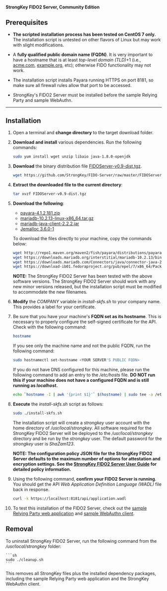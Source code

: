 #### StrongKey FIDO2 Server, Community Edition

## Prerequisites

-  **The scripted installation process has been tested on CentOS 7 only.** The installation script is untested on other flavors of Linux but may work with slight modifications.

-  A **fully qualified public domain name (FQDN)**. It is very important to have a hostname that is at least _top-level domain (TLD)_+1 (i.e., [acme.com](http://acme.com), [example.org](http://example.org), etc); otherwise FIDO functionality may not work.

-  The installation script installs Payara running HTTPS on port 8181, so make sure all firewall rules allow that port to be accessed.

- StrongKey's FIDO2 Server must be installed before the sample Relying Party and sample WebAuthn.

----------------

## Installation

1.  Open a terminal and **change directory** to the target download folder.

2.  **Download and install** various dependencies. Run the following commands:
    
    ```sh
    sudo yum install wget unzip libaio java-1.8.0-openjdk
    ```

3.  **Download** the binary distribution file [FIDOServer-v0.9-dist.tgz](../FIDOServer-v0.9-dist.tgz).

    ```sh
    wget https://github.com/StrongKey/FIDO-Server/raw/master/FIDOServer-v0.9-dist.tgz
    ```

4.  **Extract the downloaded file to the current directory**:

    ```sh
    tar xvzf FIDOServer-v0.9-dist.tgz
    ```

5.  **Download the following**:
    
    -   [payara-4.1.2.181.zip](http://repo1.maven.org/maven2/fish/payara/distributions/payara/4.1.2.181/payara-4.1.2.181.zip)
    -   [mariadb-10.2.13-linux-x86_64.tar.gz](https://downloads.mariadb.org/interstitial/mariadb-10.2.13/bintar-linux-x86_64/mariadb-10.2.13-linux-x86_64.tar.gz/from/http%3A//ftp.hosteurope.de/mirror/archive.mariadb.org/)
    -   [mariadb-java-client-2.2.2.jar](https://downloads.mariadb.com/Connectors/java/connector-java-2.2.2/mariadb-java-client-2.2.2.jar)
    -   [Jemalloc 3.6.0-1](https://download-ib01.fedoraproject.org/pub/epel/7/x86_64/Packages/j/jemalloc-3.6.0-1.el7.x86_64.rpm)

    To download the files directly to your machine, copy the commands below:  
    
    ```sh
    wget http://repo1.maven.org/maven2/fish/payara/distributions/payara/4.1.2.181/payara-4.1.2.181.zip
    wget https://downloads.mariadb.org/interstitial/mariadb-10.2.13/bintar-linux-x86_64/mariadb-10.2.13-linux-x86_64.tar.gz/from/http%3A//ftp.hosteurope.de/mirror/archive.mariadb.org/ -O mariadb-10.2.13-linux-x86_64.tar.gz
    wget https://downloads.mariadb.com/Connectors/java/connector-java-2.2.2/mariadb-java-client-2.2.2.jar
    wget https://download-ib01.fedoraproject.org/pub/epel/7/x86_64/Packages/j/jemalloc-3.6.0-1.el7.x86_64.rpm
    ```

    **NOTE:** The StrongKey FIDO2 Server has been tested with the above software versions. The StrongKey FIDO2 Server should work with any new minor versions released, but the installation script must be modified to accommodate the new filenames.

6.  **Modify** the _COMPANY_ variable in _install-skfs.sh_ to your company name. This provides a label for your certificate.

7. Be sure that you have your machine's **FQDN set as its hostname**. This is necessary to properly configure the self-signed certificate for the API. Check with the following command:

    ```sh
    hostname
    ```

    If you see only the machine name and not the public FQDN, run the following command:

    ```sh
    sudo hostnamectl set-hostname <YOUR SERVER'S PUBLIC FQDN>
    ```

    If you do not have DNS configured for this machine, please run the following command to add an entry to the _/etc/hosts_ file. 
    **DO NOT run this if your machine does not have a configured FQDN and is still running as _localhost_.**

    ```sh
    echo `hostname -I | awk '{print $1}'` $(hostname) | sudo tee -a /etc/hosts
    ```

8.  **Execute** the _install-skfs.sh_ script as follows:

    ```sh
    sudo ./install-skfs.sh
    ```

    The installation script will create a _strongkey_ user account with the home directory of _/usr/local/strongkey_. All software required for the StrongKey FIDO2 Server will be deployed to the _/usr/local/strongkey_ directory and be run by the _strongkey_ user. The default password for the _strongkey_ user is _ShaZam123_.
    
    **NOTE: The configuration policy JSON file for the StrongKey FIDO2 Server defaults to the maximum number of options for attestation and encryption settings. See the [StrongKey FIDO2 Server User Guide](FIDO2_Server_User_Guide.md) for detailed policy information.**

9. Using the following command, **confirm your FIDO2 Server is running**. You should get the API _Web Application Definition Language (WADL)_ file back in response.

    ```sh
    curl -k https://localhost:8181/api/application.wadl
    ```

10. To test this installation of the FIDO2 Server, check out the [sample Relying Party web application](https://github.com/StrongKey/relying-party-java) and [sample WebAuthn client](https://github.com/StrongKey/WebAuthn).

## Removal

To uninstall StrongKey FIDO2 Server, run the following command from the _/usr/local/strongkey_ folder:

    ```sh
    sudo ./cleanup.sh
    ```
This removes all StrongKey files plus the installed dependency packages, including the sample Relying Party web application and the StrongKey WebAuthn client.
